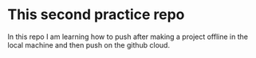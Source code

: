 # This second practice repo

In this repo I am learning how to push after making a project offline in the local machine 
and then push on the github cloud.